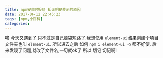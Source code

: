 ```yaml
---
title: npm安装时报错 却无明确提示的原因
date: 2017-06-12 22:45:23
tags: [npm,小百科]
categories:
---
```


唉 今天又遇到了.只不过是自己脑袋短路了.我想使用 `element-ui` 结果创建个项目文件夹也叫 `element-ui`.
所以进去之后 如何 `npm i element-ui -S` 都不好使.
后来发现了问题,就改了文件名,一切就ok了
所以 切记 切记啊!
